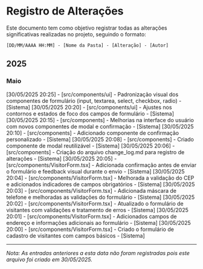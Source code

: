# Registro de Alterações

Este documento tem como objetivo registrar todas as alterações significativas realizadas no projeto, seguindo o formato:
```
[DD/MM/AAAA HH:MM] - [Nome da Pasta] - [Alteração] - [Autor]
```

## 2025

### Maio

[30/05/2025 20:25] - [src/components/ui] - Padronização visual dos componentes de formulário (input, textarea, select, checkbox, radio) - [Sistema]
[30/05/2025 20:20] - [src/components/ui] - Ajustes nos contornos e estados de foco dos campos de formulário - [Sistema]
[30/05/2025 20:15] - [src/components] - Melhorias na interface do usuário com novos componentes de modal e confirmação - [Sistema]
[30/05/2025 20:10] - [src/components] - Adicionado componente de confirmação personalizado - [Sistema]
[30/05/2025 20:08] - [src/components] - Criado componente de modal reutilizável - [Sistema]
[30/05/2025 20:06] - [src/components] - Criação do arquivo change_log.md para registro de alterações - [Sistema]
[30/05/2025 20:05] - [src/components/VisitorForm.tsx] - Adicionada confirmação antes de enviar o formulário e feedback visual durante o envio - [Sistema]
[30/05/2025 20:04] - [src/components/VisitorForm.tsx] - Melhorada a validação do CEP e adicionados indicadores de campos obrigatórios - [Sistema]
[30/05/2025 20:03] - [src/components/VisitorForm.tsx] - Adicionada máscara de telefone e melhoradas as validações do formulário - [Sistema]
[30/05/2025 20:02] - [src/components/VisitorForm.tsx] - Atualizado o formulário de visitantes com validações e tratamento de erros - [Sistema]
[30/05/2025 20:01] - [src/components/VisitorForm.tsx] - Adicionados campos de endereço e informações adicionais ao formulário - [Sistema]
[30/05/2025 20:00] - [src/components/VisitorForm.tsx] - Criado o formulário de cadastro de visitantes com campos básicos - [Sistema]

---

*Nota: As entradas anteriores a esta data não foram registradas pois este arquivo foi criado em 30/05/2025.*
